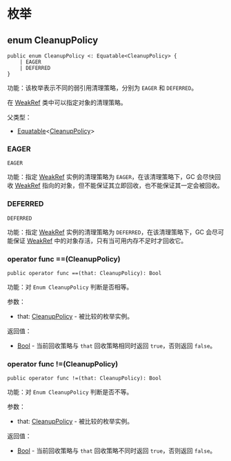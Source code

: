 # 枚举

## enum CleanupPolicy

```cangjie
public enum CleanupPolicy <: Equatable<CleanupPolicy> {
    | EAGER
    | DEFERRED
}
```

功能：该枚举表示不同的弱引用清理策略，分别为 `EAGER` 和 `DEFERRED`。

在 [WeakRef](ref_package_classes#class-weakreft-where-t--object) 类中可以指定对象的清理策略。

父类型：

- [Equatable](../../core/core_package_api/core_package_interfaces.md#interface-equatablet)\<[CleanupPolicy](ref_package_enums.md#enum-cleanuppolicy)>

### EAGER

```cangjie
EAGER
```

功能：指定 [WeakRef](ref_package_classes#class-weakreft-where-t--object) 实例的清理策略为 `EAGER`，在该清理策略下，GC 会尽快回收 [WeakRef](ref_package_classes#class-weakreft-where-t--object) 指向的对象，但不能保证其立即回收，也不能保证其一定会被回收。

### DEFERRED

```cangjie
DEFERRED
```

功能：指定 [WeakRef](ref_package_classes#class-weakreft-where-t--object) 实例的清理策略为 `DEFERRED`，在该清理策略下，GC 会尽可能保证 [WeakRef](ref_package_classes#class-weakreft-where-t--object) 中的对象存活，只有当可用内存不足时才回收它。

### operator func ==(CleanupPolicy)

```cangjie
public operator func ==(that: CleanupPolicy): Bool
```

功能：对 `Enum CleanupPolicy` 判断是否相等。

参数：

- that: [CleanupPolicy](ref_package_enums.md#enum-cleanuppolicy) - 被比较的枚举实例。

返回值：

- [Bool](../../core/core_package_api/core_package_intrinsics.md#bool) - 当前回收策略与 `that` 回收策略相同时返回 `true`，否则返回 `false`。

### operator func !=(CleanupPolicy)

```cangjie
public operator func !=(that: CleanupPolicy): Bool
```

功能：对 `Enum CleanupPolicy` 判断是否不等。

参数：

- that: [CleanupPolicy](ref_package_enums.md#enum-cleanuppolicy) - 被比较的枚举实例。

返回值：

- [Bool](../../core/core_package_api/core_package_intrinsics.md#bool) - 当前回收策略与 `that` 回收策略不同时返回 `true`，否则返回 `false`。
